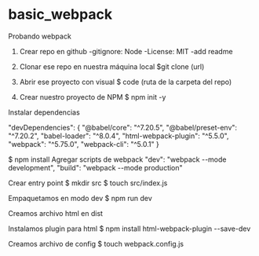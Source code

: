 # basic_webpack
Probando webpack

1. Crear repo en github
    -gitignore: Node
    -License: MIT
    -add readme

2. Clonar ese repo en nuestra máquina local
            $git clone (url)

3. Abrir ese proyecto con visual
             $ code (ruta de la carpeta del repo)

4. Crear nuestro proyecto de NPM 
            $ npm init -y

Instalar dependencias

 "devDependencies": {
 	"@babel/core": "^7.20.5",
 	"@babel/preset-env": "^7.20.2",
 	"babel-loader": "^8.0.4",
 	"html-webpack-plugin": "^5.5.0",
 	"webpack": "^5.75.0",
 	"webpack-cli": "^5.0.1"
 }

 $ npm install 
Agregar scripts de webpack "dev": "webpack --mode development", "build": "webpack --mode production"

Crear entry point $ mkdir src $ touch src/index.js

Empaquetamos en modo dev $ npm run dev

Creamos archivo html en dist

Instalamos plugin para html $ npm install html-webpack-plugin --save-dev

Creamos archivo de config $ touch webpack.config.js